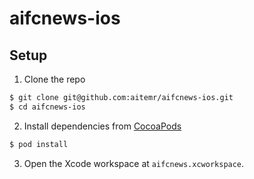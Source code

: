 # aifcnews-ios

## Setup

1. Clone the repo
```bash
$ git clone git@github.com:aitemr/aifcnews-ios.git
$ cd aifcnews-ios
```
2. Install dependencies from [CocoaPods](http://cocoapods.org/#install)
```bash
$ pod install
```
3. Open the Xcode workspace at `aifcnews.xcworkspace`.
